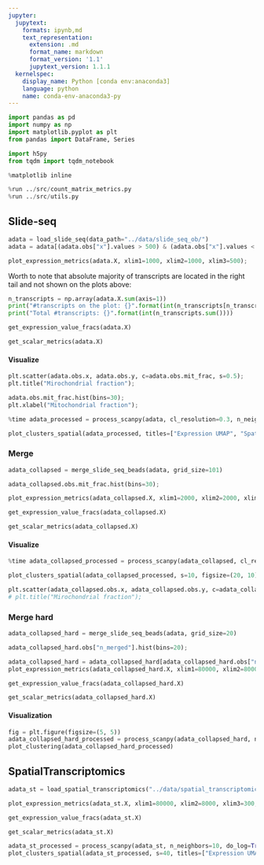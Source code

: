 ```yaml
---
jupyter:
  jupytext:
    formats: ipynb,md
    text_representation:
      extension: .md
      format_name: markdown
      format_version: '1.1'
      jupytext_version: 1.1.1
  kernelspec:
    display_name: Python [conda env:anaconda3]
    language: python
    name: conda-env-anaconda3-py
---
```


```python run_control={"read_only": false, "frozen": false} init_cell=true
import pandas as pd
import numpy as np
import matplotlib.pyplot as plt
from pandas import DataFrame, Series

import h5py
from tqdm import tqdm_notebook

%matplotlib inline

%run ../src/count_matrix_metrics.py
%run ../src/utils.py
```

## Slide-seq

```python run_control={"read_only": false, "frozen": false}
adata = load_slide_seq(data_path="../data/slide_seq_ob/")
adata = adata[(adata.obs["x"].values > 500) & (adata.obs["x"].values < 5000) & (adata.obs["y"].values > 800)]
```

```python run_control={"read_only": false, "frozen": false}
plot_expression_metrics(adata.X, xlim1=1000, xlim2=1000, xlim3=500);
```

Worth to note that absolute majority of transcripts are located in the right tail and not shown on the plots above:

```python
n_transcripts = np.array(adata.X.sum(axis=1))
print("#transcripts on the plot: {}".format(int(n_transcripts[n_transcripts < 1000].sum())))
print("Total #transcripts: {}".format(int(n_transcripts.sum())))
```

```python run_control={"read_only": false, "frozen": false}
get_expression_value_fracs(adata.X)
```

```python run_control={"read_only": false, "frozen": false}
get_scalar_metrics(adata.X)
```

#### Visualize

```python run_control={"read_only": false, "frozen": false}
plt.scatter(adata.obs.x, adata.obs.y, c=adata.obs.mit_frac, s=0.5);
plt.title("Mirochondrial fraction");
```

```python run_control={"read_only": false, "frozen": false}
adata.obs.mit_frac.hist(bins=30);
plt.xlabel("Mitochondrial fraction");
```

```python run_control={"read_only": false, "frozen": false}
%time adata_processed = process_scanpy(adata, cl_resolution=0.3, n_neighbors=10)
```

```python run_control={"read_only": false, "frozen": false}
plot_clusters_spatial(adata_processed, titles=["Expression UMAP", "Spatial position"])
```

### Merge

```python run_control={"read_only": false, "frozen": false}
adata_collapsed = merge_slide_seq_beads(adata, grid_size=101)
```

```python run_control={"read_only": false, "frozen": false}
adata_collapsed.obs.mit_frac.hist(bins=30);
```

```python run_control={"read_only": false, "frozen": false}
plot_expression_metrics(adata_collapsed.X, xlim1=2000, xlim2=2000, xlim3=500);
```

```python run_control={"read_only": false, "frozen": false}
get_expression_value_fracs(adata_collapsed.X)
```

```python run_control={"read_only": false, "frozen": false}
get_scalar_metrics(adata_collapsed.X)
```

#### Visualize

```python run_control={"read_only": false, "frozen": false}
%time adata_collapsed_processed = process_scanpy(adata_collapsed, cl_resolution=0.4)
```

```python run_control={"read_only": false, "frozen": false}
plot_clusters_spatial(adata_collapsed_processed, s=10, figsize=(20, 10), titles=["Expression UMAP", "Spatial position"])
```

```python run_control={"read_only": false, "frozen": false}
plt.scatter(adata_collapsed.obs.x, adata_collapsed.obs.y, c=adata_collapsed[:,"Pbx1"].X, s=2);
# plt.title("Mirochondrial fraction");
```

<!-- #region {"run_control": {"read_only": false, "frozen": false}} -->
### Merge hard
<!-- #endregion -->

```python run_control={"read_only": false, "frozen": false}
adata_collapsed_hard = merge_slide_seq_beads(adata, grid_size=20)
```

```python run_control={"read_only": false, "frozen": false}
adata_collapsed_hard.obs["n_merged"].hist(bins=20);
```

```python run_control={"read_only": false, "frozen": false}
adata_collapsed_hard = adata_collapsed_hard[adata_collapsed_hard.obs["n_merged"].values > 25,:]
plot_expression_metrics(adata_collapsed_hard.X, xlim1=80000, xlim2=8000, xlim3=300);
```

```python run_control={"read_only": false, "frozen": false}
get_expression_value_fracs(adata_collapsed_hard.X)
```

```python run_control={"read_only": false, "frozen": false}
get_scalar_metrics(adata_collapsed_hard.X)
```

#### Visualization

```python run_control={"read_only": false, "frozen": false}
fig = plt.figure(figsize=(5, 5))
adata_collapsed_hard_processed = process_scanpy(adata_collapsed_hard, n_neighbors=10, do_log=True, n_od_genes=1000)
plot_clustering(adata_collapsed_hard_processed)
```

## SpatialTranscriptomics

```python run_control={"read_only": false, "frozen": false}
adata_st = load_spatial_transcriptomics("../data/spatial_transcriptomics_ob/Rep1_MOB_count_matrix-1.tsv")
```

```python run_control={"read_only": false, "frozen": false}
plot_expression_metrics(adata_st.X, xlim1=80000, xlim2=8000, xlim3=300, figsize=(15, 3));
```

```python run_control={"read_only": false, "frozen": false}
get_expression_value_fracs(adata_st.X)
```

```python run_control={"read_only": false, "frozen": false}
get_scalar_metrics(adata_st.X)
```

```python run_control={"read_only": false, "frozen": false}
adata_st_processed = process_scanpy(adata_st, n_neighbors=10, do_log=True, n_od_genes=1000)
plot_clusters_spatial(adata_st_processed, s=40, titles=["Expression UMAP", "Spatial position"])
```
